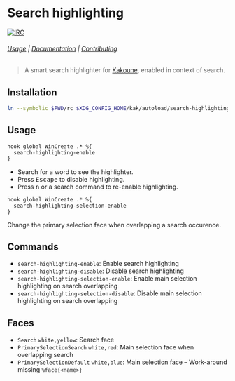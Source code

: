 # Search highlighting

[![IRC][IRC Badge]][IRC]

###### [Usage](#usage) | [Documentation](#commands) | [Contributing](CONTRIBUTING)

> A smart search highlighter for [Kakoune][], enabled in context of search.

## Installation

``` sh
ln --symbolic $PWD/rc $XDG_CONFIG_HOME/kak/autoload/search-highlighting
```

## Usage

``` kak
hook global WinCreate .* %{
  search-highlighting-enable
}
```

- Search for a word to see the highlighter.
- Press <kbd>Escape</kbd> to disable highlighting.
- Press <kbd>n</kbd> or a search command to re-enable highlighting.

``` kak
hook global WinCreate .* %{
  search-highlighting-selection-enable
}
```

Change the primary selection face when overlapping a search occurence.

## Commands

- `search-highlighting-enable`: Enable search highlighting
- `search-highlighting-disable`: Disable search highlighting
- `search-highlighting-selection-enable`: Enable main selection highlighting on search overlapping
- `search-highlighting-selection-disable`: Disable main selection highlighting on search overlapping

## Faces

- `Search` `white,yellow`: Search face
- `PrimarySelectionSearch` `white,red`: Main selection face when overlapping search
- `PrimarySelectionDefault` `white,blue`: Main selection face – Work-around missing `%face{<name>}`

[Kakoune]: http://kakoune.org
[IRC]: https://webchat.freenode.net?channels=kakoune
[IRC Badge]: https://img.shields.io/badge/IRC-%23kakoune-blue.svg
